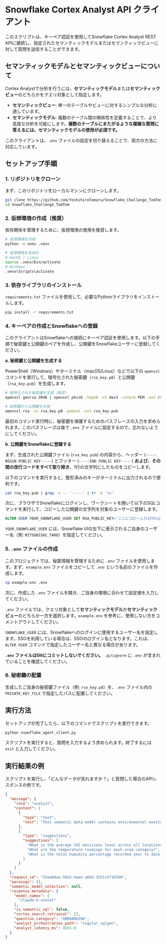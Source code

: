 # Snowflake Cortex Analyst API クライアント

このスクリプトは、キーペア認証を使用してSnowflake Cortex Analyst REST APIに接続し、指定されたセマンティックモデルまたはセマンティックビューに対して質問を送信することができます。

## セマンティックモデルとセマンティックビューについて

Cortex Analystで分析を行うには、**セマンティックモデル**または**セマンティックビュー**のどちらかをクエリ対象として指定します。

-   **セマンティックビュー**: 単一のテーブルやビューに対するシンプルな分析に適しています。
-   **セマンティックモデル**: 複数のテーブル間の関係性を定義することで、より高度な分析を可能にします。**複数のテーブルにまたがるような複雑な質問に答えるには、セマンティックモデルの使用が必須です。**

このクライアントは、`.env` ファイルの設定を切り替えることで、両方の方法に対応しています。

## セットアップ手順

### 1. リポジトリをクローン

まず、このリポジトリをローカルマシンにクローンします。

```bash
git clone https://github.com/YoshihiroTomaru/Snowflake_Challenge_TomTom.git
cd Snowflake_Challenge_TomTom
```

### 2. 仮想環境の作成（推奨）

依存関係を管理するために、仮想環境の使用を推奨します。

```bash
# 仮想環境を作成
python -m venv .venv

# 仮想環境を有効化
# macOS / Linux
source .venv/bin/activate
# Windows
.venv\Scripts\activate
```

### 3. 依存ライブラリのインストール

`requirements.txt` ファイルを使用して、必要なPythonライブラリをインストールします。

```bash
pip install -r requirements.txt
```

### 4. キーペアの作成とSnowflakeへの登録

このクライアントはSnowflakeへの接続にキーペア認証を使用します。以下の手順で秘密鍵と公開鍵のペアを作成し、公開鍵をSnowflakeユーザーに登録してください。

**a. 秘密鍵と公開鍵を生成する**

PowerShell（Windows）やターミナル（macOS/Linux）などで以下の `openssl` コマンドを実行して、暗号化された秘密鍵（`rsa_key.p8`）と公開鍵（`rsa_key.pub`）を生成します。

```bash
# 暗号化された秘密鍵を生成（推奨）
openssl genrsa 2048 | openssl pkcs8 -topk8 -v2 des3 -inform PEM -out rsa_key.p8

# 秘密鍵から公開鍵を生成
openssl rsa -in rsa_key.p8 -pubout -out rsa_key.pub
```

最初のコマンド実行時に、秘密鍵を保護するためのパスフレーズの入力を求められます。このパスフレーズは後で `.env` ファイルに設定するので、忘れないようにしてください。

**b. 公開鍵をSnowflakeに登録する**

まず、生成された公開鍵ファイル (`rsa_key.pub`) の内容から、ヘッダー (`-----BEGIN PUBLIC KEY-----`) とフッター (`-----END PUBLIC KEY-----`) **および、その間の改行コードをすべて取り除き**、1行の文字列にしたものをコピーします。

以下のコマンドを実行すると、整形済みのキーがターミナルに出力されるので便利です。

```bash
cat rsa_key.pub | grep -v -- '-----' | tr -d '\n'
```

次に、ブラウザでSnowflakeにログインし、ワークシートを開いて以下のSQLコマンドを実行して、コピーした公開鍵の文字列を対象のユーザーに登録します。

```sql
ALTER USER YOUR_SNOWFLAKE_USER SET RSA_PUBLIC_KEY='ここにコピーした1行の公開鍵文字列を貼り付け';
```

`YOUR_SNOWFLAKE_USER` には、Snowflake UIの左下に表示されるご自身のユーザー名（例: `MITSUBISHI_TARO`）を指定してください。

### 5. `.env` ファイルの作成

このプロジェクトでは、秘匿情報を管理するために `.env` ファイルを使用します。まず、`example.env` ファイルをコピーして `.env` という名前のファイルを作成します。

```bash
cp example.env .env
```

次に、作成した `.env` ファイルを開き、ご自身の環境に合わせて設定値を入力してください。

`.env` ファイルでは、クエリ対象として**セマンティックモデル**か**セマンティックビュー**のどちらか一方を選択します。`example.env` を参考に、使用しない方をコメントアウトしてください。

`SNOWFLAKE_USER` には、Snowflakeへのログインに使用するユーザー名を設定します。SSOを利用している場合は、SSOのログイン名となります。これは、`ALTER USER` コマンドで指定したユーザー名と異なる場合があります。

**`.env` ファイルはGitにコミットしないでください。** `.gitignore` に `.env` が含まれていることを確認してください。

### 6. 秘密鍵の配置

生成したご自身の秘密鍵ファイル（例: `rsa_key.p8`）を、`.env` ファイル内の `PRIVATE_KEY_FILE` で指定したパスに配置してください。

## 実行方法

セットアップが完了したら、以下のコマンドでスクリプトを実行できます。

```bash
python snowflake_agent_client.py
```

スクリプトを実行すると、質問を入力するよう求められます。終了するには `exit` と入力してください。

## 実行結果の例

スクリプトを実行し、「どんなデータが見れますか？」と質問した場合のAPIレスポンスの例です。

```json
{
  "message": {
    "role": "analyst",
    "content": [
      {
        "type": "text",
        "text": "This semantic data model contains environmental monitoring data including temperature, humidity, and carbon dioxide measurements collected over time from different locations. It also includes information about room characteristics such as area categories and sizes. You can analyze environmental trends, compare conditions across different locations and room types, and track changes in environmental metrics over time."
      },
      {
        "type": "suggestions",
        "suggestions": [
          "What is the average CO2 emissions level across all locations last month?",
          "What are the temperature readings for each area category?",
          "What is the total humidity percentage recorded year to date?"
        ]
      }
    ]
  },
  "request_id": "15ee04aa-58d2-4aa4-a6b6-3551c5f18760",
  "warnings": [],
  "semantic_model_selection": null,
  "response_metadata": {
    "model_names": [
      "claude-4-sonnet"
    ],
    "is_semantic_sql": false,
    "cortex_search_retrieval": [],
    "question_category": "ONBOARDING",
    "analyst_orchestration_path": "regular_sqlgen",
    "analyst_latency_ms": 4561.0
  }
}
```
